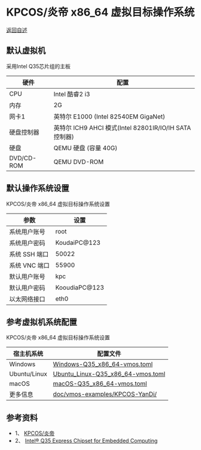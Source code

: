# KPCOS/炎帝 x86_64 虚拟目标操作系统

  [返回自述](https://gitee.com/david921518/qkd-app/blob/gitee/README.md)
  
## 默认虚拟机

 采用Intel Q35芯片组的主板

| 硬件 | 配置 |
|------|------|
| CPU | Intel 酷睿2 i3 |
| 内存 | 2G |
| 网卡1 | 英特尔 E1000 (Intel 82540EM GigaNet) |
| 硬盘控制器 | 英特尔 ICH9 AHCI 模式(Intel 82801IR/IO/IH SATA 控制器) |
| 硬盘 | QEMU 硬盘 (容量 40G) |
| DVD/CD-ROM | QEMU DVD-ROM |

## 默认操作系统设置

 KPCOS/炎帝 x86_64 虚拟目标操作系统设置

| 参数 | 设置 |
|------|------|
| 系统用户账号 | root |
| 系统用户密码 | KoudaiPC@123 |
| 系统 SSH 端口 | 50022 |
| 系统 VNC 端口 | 55900 |
| 默认用户账号 | kpc |
| 默认用户密码 | KooudiaPC@123 |
| 以太网络接口 | eth0 |

## 参考虚拟机系统配置

 KPCOS/炎帝 x86_64 虚拟目标操作系统设置

| 宿主机系统 | 配置文件 |
|------|------|
| Windows | [Windows-Q35_x86_64-vmos.toml](https://gitee.com/david921518/qkd-app/blob/gitee/doc/vmos-examples/KPCOS-YanDi/Windows-Q35_x86_64-vmos.toml) |
| Ubuntu/Linux | [Ubuntu_Linux-Q35_x86_64-vmos.toml](https://gitee.com/david921518/qkd-app/blob/gitee/doc/vmos-examples/KPCOS-YanDi/Ubuntu_Linux-Q35_x86_64-vmos.toml) |
| macOS | [macOS-Q35_x86_64-vmos.toml](https://gitee.com/david921518/qkd-app/blob/gitee/doc/vmos-examples/KPCOS-YanDi/macOS-Q35_x86_64-vmos.toml) |
| 更多信息 | [doc/vmos-examples/KPCOS-YanDi/](https://gitee.com/david921518/qkd-app/blob/gitee/doc/vmos-examples/KPCOS-YanDi/README.md) |

## 参考资料
- 1、 [KPCOS/炎帝](https://gitee.com/m8t/kpcos/tree/master/distro/yandi)
- 2、 [Intel® Q35 Express Chipset for Embedded Computing](https://www.intel.cn/content/dam/www/public/us/en/documents/product-briefs/q35-chipset-brief.pdf)
